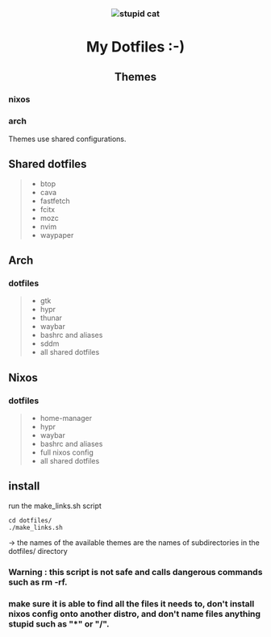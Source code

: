 ### <h3 align="center">![](https://media.tenor.com/4VY0Ykn4lN4AAAAM/cat-broken-cat.gif "stupid cat") </h3>

# <h1 align="center"> My Dotfiles :-) </h1>

## <h2 align="center"> Themes </h2>
### nixos
### arch
Themes use shared configurations.

## Shared dotfiles
>* btop
>* cava
>* fastfetch
>* fcitx
>* mozc
>* nvim
>* waypaper

## Arch
### **dotfiles**
>* gtk
>* hypr
>* thunar
>* waybar
>* bashrc and aliases
>* sddm
>* all shared dotfiles

## Nixos 
### **dotfiles**
>* home-manager
>* hypr
>* waybar
>* bashrc and aliases
>* full nixos config
>* all shared dotfiles

## install
run the make_links.sh script
```
cd dotfiles/
./make_links.sh
```
-> the names of the available themes are the names of subdirectories in the dotfiles/ directory
### Warning : this script is not safe and calls dangerous commands such as rm -rf.
### make sure it is able to find all the files it needs to, don't install nixos config onto another distro, and don't name files anything stupid such as "*" or "/".
